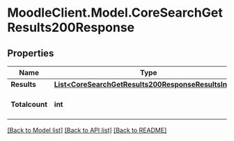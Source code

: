 # MoodleClient.Model.CoreSearchGetResults200Response

## Properties

Name | Type | Description | Notes
------------ | ------------- | ------------- | -------------
**Results** | [**List&lt;CoreSearchGetResults200ResponseResultsInner&gt;**](CoreSearchGetResults200ResponseResultsInner.md) |  | 
**Totalcount** | **int** | Total number of results | [default to null]

[[Back to Model list]](../README.md#documentation-for-models) [[Back to API list]](../README.md#documentation-for-api-endpoints) [[Back to README]](../README.md)

